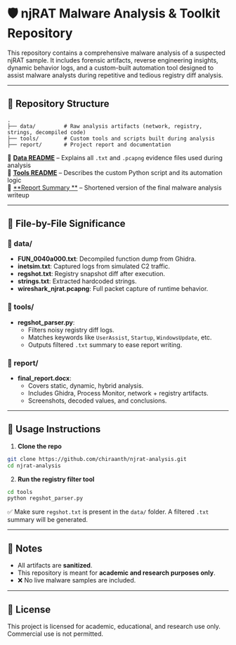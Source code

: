 # 🛡️ njRAT Malware Analysis & Toolkit Repository

This repository contains a comprehensive malware analysis of a suspected njRAT sample. It includes forensic artifacts, reverse engineering insights, dynamic behavior logs, and a custom-built automation tool designed to assist malware analysts during repetitive and tedious registry diff analysis.

---

## 📁 Repository Structure

```
.
├── data/         # Raw analysis artifacts (network, registry, strings, decompiled code)
├── tools/        # Custom tools and scripts built during analysis
├── report/       # Project report and documentation
```

📘 [**Data README**](data/README.md) – Explains all `.txt` and `.pcapng` evidence files used during analysis  
🔧 [**Tools README**](tools/README.md) – Describes the custom Python script and its automation logic  
📄 [**Report Summary **](report/README.md) – Shortened version of the final malware analysis writeup

---

## 📂 File-by-File Significance

### 📘 data/
- **FUN_0040a000.txt**: Decompiled function dump from Ghidra.
- **inetsim.txt**: Captured logs from simulated C2 traffic.
- **regshot.txt**: Registry snapshot diff after execution.
- **strings.txt**: Extracted hardcoded strings.
- **wireshark_njrat.pcapng**: Full packet capture of runtime behavior.

### 🔧 tools/
- **regshot_parser.py**:
  - Filters noisy registry diff logs.
  - Matches keywords like `UserAssist`, `Startup`, `WindowsUpdate`, etc.
  - Outputs filtered `.txt` summary to ease report writing.

### 📄 report/
- **final_report.docx**:
  - Covers static, dynamic, hybrid analysis.
  - Includes Ghidra, Process Monitor, network + registry artifacts.
  - Screenshots, decoded values, and conclusions.

---

## 🚀 Usage Instructions

1. **Clone the repo**
```bash
git clone https://github.com/chiraanth/njrat-analysis.git
cd njrat-analysis
```

2. **Run the registry filter tool**
```bash
cd tools
python regshot_parser.py
```
✅ Make sure `regshot.txt` is present in the `data/` folder. A filtered `.txt` summary will be generated.

---

## 📌 Notes
- All artifacts are **sanitized**.
- This repository is meant for **academic and research purposes only**.
- ❌ No live malware samples are included.

---

## 📜 License
This project is licensed for academic, educational, and research use only. Commercial use is not permitted.

